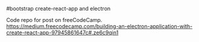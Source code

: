 #bootstrap create-react-app and electron

Code repo for post on freeCodeCamp.
https://medium.freecodecamp.com/building-an-electron-application-with-create-react-app-97945861647c#.ze6c9qin1
